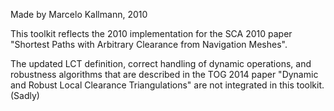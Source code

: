 Made by Marcelo Kallmann, 2010

This toolkit reflects the 2010 implementation for the SCA 2010 paper
  "Shortest Paths with Arbitrary Clearance from Navigation Meshes".

The updated LCT definition, correct handling of dynamic operations,
  and robustness algorithms that are described in the TOG 2014 paper
  "Dynamic and Robust Local Clearance Triangulations" are not integrated
  in this toolkit. (Sadly)